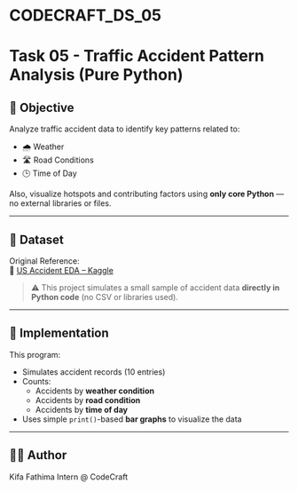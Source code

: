 # CODECRAFT_DS_05
# Task 05 - Traffic Accident Pattern Analysis (Pure Python)

## 📌 Objective

Analyze traffic accident data to identify key patterns related to:
- 🌧️ Weather
- 🛣️ Road Conditions
- 🕒 Time of Day

Also, visualize hotspots and contributing factors using **only core Python** — no external libraries or files.

---

## 📁 Dataset

Original Reference:  
🔗 [US Accident EDA – Kaggle](https://www.kaggle.com/code/harshalbhamare/us-accident-eda)

> ⚠️ This project simulates a small sample of accident data **directly in Python code** (no CSV or libraries used).

---

## 🧪 Implementation

This program:
- Simulates accident records (10 entries)
- Counts:
  - Accidents by **weather condition**
  - Accidents by **road condition**
  - Accidents by **time of day**
- Uses simple `print()`-based **bar graphs** to visualize the data

---

## 🙋‍♀️ Author
Kifa Fathima
Intern @ CodeCraft
